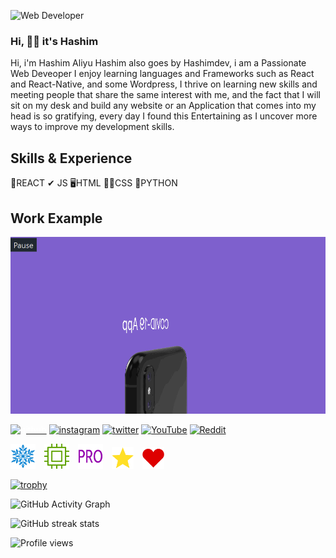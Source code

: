 ![Web Developer](https://github.com/Hashimdev-spec/Hashimdev-spec/blob/main/Blue%20Modern%20Personal%20Fashion%20Designer%20Twitter%20Header%20(Banner%20(Landscape))%20(1).png?raw=true)

### Hi, 👋🏻 it's Hashim

Hi, i'm Hashim Aliyu Hashim also goes by Hashimdev, i am a Passionate Web Deveoper I enjoy learning languages and Frameworks such as React and React-Native, and some Wordpress, I thrive on learning new skills and meeting people that share the same interest with me, and the fact that I will sit on my desk and build any website or an Application that comes into my head is so gratifying, every day I found this Entertaining as I uncover more ways to improve my development skills.

## Skills & Experience
🔆REACT
✔ JS 
🖥HTML
🤳🏻CSS
🎯PYTHON

## Work Example

![hippo](https://github.com/Hashimdev-spec/Hashimdev-spec/blob/main/covid19.gif)

[<img style="color:white" src='https://cdn.jsdelivr.net/npm/simple-icons@3.0.1/icons/github.svg' alt='github' height='40'>](https://github.com/Hashimdev-spec)  [<img src='https://cdn.jsdelivr.net/npm/simple-icons@3.0.1/icons/instagram.svg' alt='instagram' height='40'>](https://www.instagram.com/Hashimdev/)  [<img src='https://cdn.jsdelivr.net/npm/simple-icons@3.0.1/icons/twitter.svg' alt='twitter' height='40'>](https://twitter.com/Hashimdev)  [<img src='https://cdn.jsdelivr.net/npm/simple-icons@3.0.1/icons/youtube.svg' alt='YouTube' height='40'>](https://www.youtube.com/channel/Hashimdev)  [<img src='https://cdn.jsdelivr.net/npm/simple-icons@3.0.1/icons/reddit.svg' alt='Reddit' height='40'>](https://www.reddit.com/user/Hashimdev)  

<a href='https://archiveprogram.github.com/'><img src='https://raw.githubusercontent.com/acervenky/animated-github-badges/master/assets/acbadge.gif' width='40' height='40'></a> <a href='https://docs.github.com/en/developers'><img src='https://raw.githubusercontent.com/acervenky/animated-github-badges/master/assets/devbadge.gif' width='40' height='40'></a> <a href='https://github.com/pricing'><img src='https://raw.githubusercontent.com/acervenky/animated-github-badges/master/assets/pro.gif' width='40' height='40'></a> <a href='https://stars.github.com/'><img src='https://raw.githubusercontent.com/acervenky/animated-github-badges/master/assets/starbadge.gif' width='35' height='35'></a> <a href='https://docs.github.com/en/github/supporting-the-open-source-community-with-github-sponsors'><img src='https://raw.githubusercontent.com/acervenky/animated-github-badges/master/assets/sponsorbadge.gif' width='35' height='35'></a> 

[![trophy](https://github-profile-trophy.vercel.app/?username=Hashimdev-spec)](https://github.com/ryo-ma/github-profile-trophy)

![GitHub Activity Graph](https://activity-graph.herokuapp.com/graph?username=Hashimdev-spec)  

![GitHub streak stats](https://github-readme-streak-stats.herokuapp.com/?user=Hashimdev-spec)  

![Profile views](https://gpvc.arturio.dev/Hashimdev-spec)  
